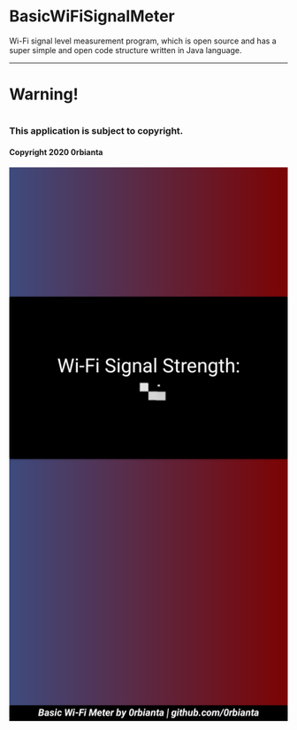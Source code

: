 # BasicWiFiSignalMeter

Wi-Fi signal level measurement program, which is open source and has a super simple and open code structure written in Java language.
<hr>
<H1>Warning!<H1>
  <H3>This application is subject to copyright.</H3>
<H4>Copyright 2020 0rbianta</H4>

<img src="picture(s)/wifiSignalMeter.png">
